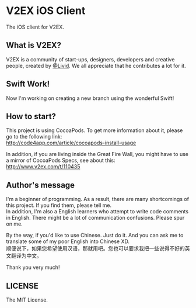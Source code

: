 V2EX iOS Client
========

The iOS client for V2EX.

## What is V2EX?
V2EX is a community of start-ups, designers, developers and creative people, created by [@Livid](https://github.com/livid). We all appreciate that he contributes a lot for it.

## Swift Work!
Now I'm working on creating a new branch using the wonderful Swift!

## How to start?
This project is using CocoaPods. To get more information about it, please go to the following link:    
http://code4app.com/article/cocoapods-install-usage

In addition, if you are living inside the Great Fire Wall, you might have to use a mirror of CocoaPods Specs, see about this:    
http://www.v2ex.com/t/110435

## Author's message
I'm a beginner of programming. As a result, there are many shortcomings of this project. If you find them, please tell me.  
In addition, I'm also a English learners who attempt to write code comments in English. There might be a lot of communication confusions. Please spur on me.  

By the way, if you'd like to use Chinese. Just do it. And you can ask me to translate some of my poor English into Chinese XD.  
顺便说下，如果您希望使用汉语，那就用吧。您也可以要求我把一些说得不好的英文翻译为中文。  

Thank you very much!

## LICENSE
The MIT License.